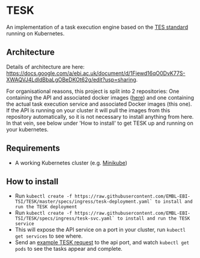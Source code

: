 # TESK
An implementation of a task execution engine based on the [TES standard](https://github.com/ga4gh/task-execution-schemas) running on Kubernetes. 

## Architecture
Details of architecture are here: https://docs.google.com/a/ebi.ac.uk/document/d/1Fjewd16qO0DvK77S-XWAQVJ4LdldBbaLgOBeDKOt62g/edit?usp=sharing.

For organisational reasons, this project is split into 2 repositories: One containing the API and associated docker images ([here](https://github.com/EMBL-EBI-TSI/tesk-api)) and one containing the actual task execution service and associated Docker images (this one). If the API is running on your cluster it will pull the images from this repository automatically, so it is not necessary to install anything from here. In that vein, see below under 'How to install' to get TESK up and running on your kubernetes.

## Requirements
 - A working Kubernetes cluster (e.g. [Minikube](https://github.com/kubernetes/minikube))

## How to install
 - Run ```kubectl create -f https://raw.githubusercontent.com/EMBL-EBI-TSI/TESK/master/specs/ingress/tesk-deployment.yaml` to install and run the TESK deployment```
 - Run ```kubectl create -f https://raw.githubusercontent.com/EMBL-EBI-TSI/TESK/specs/ingress/tesk-svc.yaml` to install and run the TESK service```
 - This will expose the API service on a port in your cluster, run `kubectl get services` to see where.
 - Send an [example TESK request](https://github.com/EMBL-EBI-TSI/TESK/blob/master/specs/task_example.json) to the api port, and watch `kubectl get pods` to see the tasks appear and complete.
